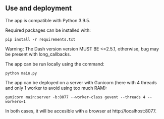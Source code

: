 
## Use and deployment

The app is compatible with Python 3.9.5. 

Required packages can be installed with: 

```pip install -r requirements.txt```

Warning: The Dash version version MUST BE <=2.5.1, otherwise, bug may be present with long_callbacks.

The app can be run locally using the command:

```python main.py```

The app can be deployed on a server with Gunicorn (here with 4 threads and only 1 worker to avoid using too much RAM):

```gunicorn main:server -b:8077 --worker-class gevent --threads 4 --workers=1```

In both cases, it will be accesible with a browser at http://localhost:8077.

